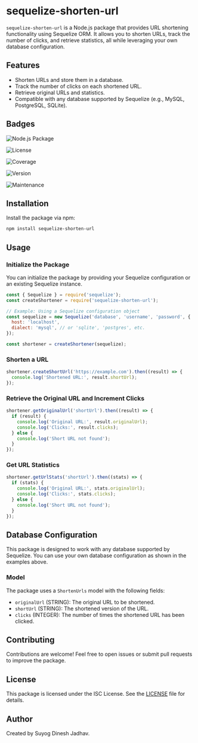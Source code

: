 # sequelize-shorten-url

`sequelize-shorten-url` is a Node.js package that provides URL shortening functionality using Sequelize ORM. It allows you to shorten URLs, track the number of clicks, and retrieve statistics, all while leveraging your own database configuration.

## Features

- Shorten URLs and store them in a database.
- Track the number of clicks on each shortened URL.
- Retrieve original URLs and statistics.
- Compatible with any database supported by Sequelize (e.g., MySQL, PostgreSQL, SQLite).

## Badges

![Node.js Package](https://github.com/jsuyog2/sequelize-shorten-url/actions/workflows/npm-publish.yml/badge.svg)

![License](https://img.shields.io/badge/license-MIT-blue.svg)

![Coverage](https://img.shields.io/codecov/c/github/jsuyog2/sequelize-shorten-url)

![Version](https://img.shields.io/github/package-json/v/jsuyog2/sequelize-shorten-url.svg)

![Maintenance](https://img.shields.io/maintenance/yes/2024.svg)

## Installation

Install the package via npm:

```bash
npm install sequelize-shorten-url
```

## Usage

### Initialize the Package

You can initialize the package by providing your Sequelize configuration or an existing Sequelize instance.

```javascript
const { Sequelize } = require('sequelize');
const createShortener = require('sequelize-shorten-url');

// Example: Using a Sequelize configuration object
const sequelize = new Sequelize('database', 'username', 'password', {
  host: 'localhost',
  dialect: 'mysql', // or 'sqlite', 'postgres', etc.
});

const shortener = createShortener(sequelize);
```

### Shorten a URL

```javascript
shortener.createShortUrl('https://example.com').then((result) => {
  console.log('Shortened URL:', result.shortUrl);
});
```

### Retrieve the Original URL and Increment Clicks

```javascript
shortener.getOriginalUrl('shortUrl').then((result) => {
  if (result) {
    console.log('Original URL:', result.originalUrl);
    console.log('Clicks:', result.clicks);
  } else {
    console.log('Short URL not found');
  }
});
```

### Get URL Statistics

```javascript
shortener.getUrlStats('shortUrl').then((stats) => {
  if (stats) {
    console.log('Original URL:', stats.originalUrl);
    console.log('Clicks:', stats.clicks);
  } else {
    console.log('Short URL not found');
  }
});
```

## Database Configuration

This package is designed to work with any database supported by Sequelize. You can use your own database configuration as shown in the examples above.

### Model

The package uses a `ShortenUrls` model with the following fields:

- `originalUrl` (STRING): The original URL to be shortened.
- `shortUrl` (STRING): The shortened version of the URL.
- `clicks` (INTEGER): The number of times the shortened URL has been clicked.

## Contributing

Contributions are welcome! Feel free to open issues or submit pull requests to improve the package.

## License

This package is licensed under the ISC License. See the [LICENSE](LICENSE) file for details.

## Author

Created by Suyog Dinesh Jadhav.